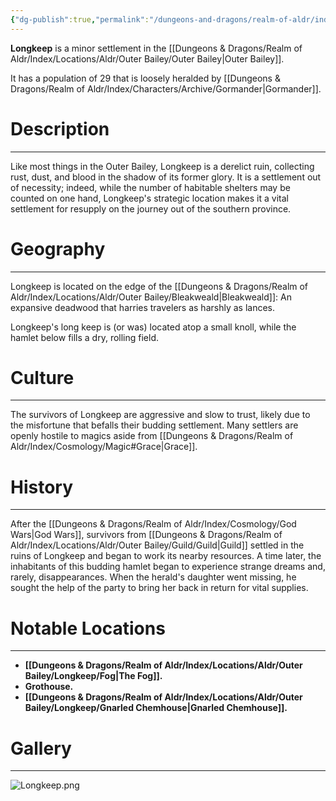 ```yaml
---
{"dg-publish":true,"permalink":"/dungeons-and-dragons/realm-of-aldr/index/locations/aldr/outer-bailey/longkeep/longkeep/"}
---
```


**Longkeep** is a minor settlement in the [[Dungeons & Dragons/Realm of Aldr/Index/Locations/Aldr/Outer Bailey/Outer Bailey\|Outer Bailey]]. 

It has a population of 29 that is loosely heralded by [[Dungeons & Dragons/Realm of Aldr/Index/Characters/Archive/Gormander\|Gormander]].
# Description
---
Like most things in the Outer Bailey, Longkeep is a derelict ruin, collecting rust, dust, and blood in the shadow of its former glory. It is a settlement out of necessity; indeed, while the number of habitable shelters may be counted on one hand, Longkeep's strategic location makes it a vital settlement for resupply on the journey out of the southern province.
# Geography
---
Longkeep is located on the edge of the [[Dungeons & Dragons/Realm of Aldr/Index/Locations/Aldr/Outer Bailey/Bleakweald\|Bleakweald]]: An expansive deadwood that harries travelers as harshly as lances. 

Longkeep's long keep is (or was) located atop a small knoll, while the hamlet below fills a dry, rolling field.
# Culture
---
The survivors of Longkeep are aggressive and slow to trust, likely due to the misfortune that befalls their budding settlement. Many settlers are openly hostile to magics aside from [[Dungeons & Dragons/Realm of Aldr/Index/Cosmology/Magic#Grace\|Grace]].
# History
---
After the [[Dungeons & Dragons/Realm of Aldr/Index/Cosmology/God Wars\|God Wars]], survivors from [[Dungeons & Dragons/Realm of Aldr/Index/Locations/Aldr/Outer Bailey/Guild/Guild\|Guild]] settled in the ruins of Longkeep and began to work its nearby resources. A time later, the inhabitants of this budding hamlet began to experience strange dreams and, rarely, disappearances. When the herald's daughter went missing, he sought the help of the party to bring her back in return for vital supplies.
# Notable Locations
---
- **[[Dungeons & Dragons/Realm of Aldr/Index/Locations/Aldr/Outer Bailey/Longkeep/Fog\|The Fog]].**
- **Grothouse.**
- **[[Dungeons & Dragons/Realm of Aldr/Index/Locations/Aldr/Outer Bailey/Longkeep/Gnarled Chemhouse\|Gnarled Chemhouse]].**
# Gallery
---
![Longkeep.png](/img/user/Attachments/Dungeons%20&%20Dragons%20Attachments/Longkeep.png)
